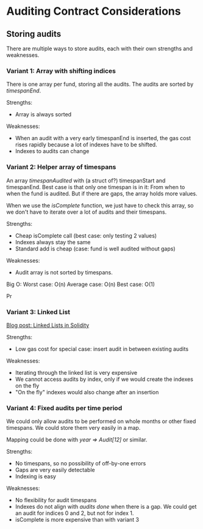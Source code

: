 # Auditing Contract Considerations

## Storing audits

There are multiple ways to store audits, each with their own strengths and weaknesses.

### Variant 1: Array with shifting indices
There is one array per fund, storing all the audits. The audits are sorted by _timespanEnd_.

Strengths:
* Array is always sorted

Weaknesses: 
* When an audit with a very early timespanEnd is inserted, the gas cost rises rapidly because a lot of indexes have to be shifted.
* Indexes to audits can change

### Variant 2: Helper array of timespans
An array _timespanAudited_ with (a struct of?) timespanStart and timespanEnd.
Best case is that only one timespan is in it: From when to when the fund is audited.
But if there are gaps, the array holds more values.

When we use the _isComplete_ function, we just have to check this array, so we don't have to iterate over a lot of audits and their timespans.

Strengths:
* Cheap isComplete call (best case: only testing 2 values)
* Indexes always stay the same
* Standard add is cheap (case: fund is well audited without gaps)

Weaknesses:
* Audit array is not sorted by timespans.

Big O:
Worst case: O(n)
Average case: O(n)
Best case: O(1)

Pr

### Variant 3: Linked List
[Blog post: Linked Lists in Solidity](https://medium.com/coinmonks/linked-lists-in-solidity-cfd967af389b)

Strengths:
* Low gas cost for special case: insert audit in between existing audits

Weaknesses: 
* Iterating through the linked list is very expensive
* We cannot access audits by index, only if we would create the indexes on the fly
* "On the fly" indexes would also change after an insertion

### Variant 4: Fixed audits per time period
We could only allow audits to be performed on whole months or other fixed timespans. We could store them very easily in a map.

Mapping could be done with *year => Audit[12]* or similar.

Strengths:
* No timespans, so no possibility of off-by-one errors
* Gaps are very easily detectable
* Indexing is easy

Weaknesses:
* No flexibility for audit timespans
* Indexes do not align with _audits done_ when there is a gap. We could get an audit for indices 0 and 2, but not for index 1.
* isComplete is more expensive than with variant 3

